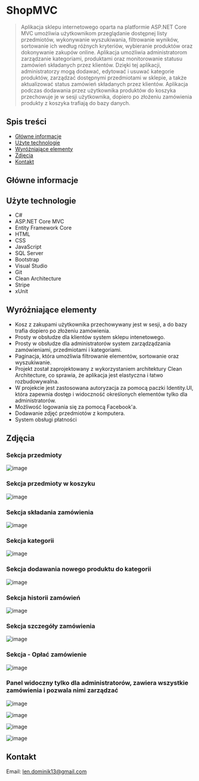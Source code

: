 # ShopMVC
> Aplikacja sklepu internetowego oparta na platformie ASP.NET Core MVC umożliwia użytkownikom przeglądanie dostępnej listy przedmiotów, wykonywanie wyszukiwania, filtrowanie wyników, sortowanie ich według różnych kryteriów, wybieranie produktów oraz dokonywanie zakupów online.
> Aplikacja umożliwia administratorom zarządzanie kategoriami, produktami oraz monitorowanie statusu zamówień składanych przez klientów. Dzięki tej aplikacji, administratorzy mogą dodawać, edytować i usuwać kategorie produktów, zarządzać dostępnymi przedmiotami w sklepie, a także aktualizować status zamówień składanych przez klientów.
> Aplikacja podczas dodawania przez użytkownika produktów do koszyka przechowuje je w sesji użytkownika, dopiero po złożeniu zamówienia produkty z koszyka trafiają do bazy danych.
> 
## Spis treści
* [Główne informacje](#główne-informacje)
* [Użyte technologie](#użyte-technologie)
* [Wyróżniające elementy](#wyróżniające-elementy)
* [Zdjęcia](#zdjęcia)
* [Kontakt](#kontakt)


## Główne informacje


## Użyte technologie
- C#
- ASP.NET Core MVC
- Entity Framework Core
- HTML
- CSS
- JavaScript
- SQL Server
- Bootstrap
- Visual Studio
- Git
- Clean Architecture
- Stripe
- xUnit 

## Wyróżniające elementy
- Kosz z zakupami użytkownika przechowywany jest w sesji, a do bazy trafia dopiero po złożeniu zamówienia.
- Prosty w obsłudze dla klientów system sklepu intenetowego.
- Prosty w obsłudze dla administratorów system zarządządzania zamówieniami, przedmiotami i kategoriami.
- Paginacja, która umożliwia filtrowanie elementów, sortowanie oraz wyszukiwanie.
- Projekt został zaprojektowany z wykorzystaniem architektury Clean Architecture, co sprawia, że aplikacja jest elastyczna i łatwo rozbudowywalna.
- W projekcie jest zastosowana autoryzacja za pomocą paczki Identity.UI, która zapewnia dostęp i widoczność określonych elementów tylko dla administratorów.
- Możliwość logowania się za pomocą Facebook'a.
- Dodawanie zdjęć przedmiotów z komputera.
- System obsługi płatności


## Zdjęcia
### Sekcja przedmioty
![image](https://github.com/lendominik/ShopifySphere/assets/138286618/5005feb8-b6cf-4355-b2d7-f3a763085502)

### Sekcja przedmioty w koszyku
![image](https://github.com/lendominik/ShopifySphere/assets/138286618/645109f0-4b63-4838-a3ca-860b02f02ff7)

### Sekcja składania zamówienia
![image](https://github.com/lendominik/ShopifySphere/assets/138286618/04caacd4-6afa-4e32-8bb0-1d29295c4173)

### Sekcja kategorii
![image](https://github.com/lendominik/ShopifySphere/assets/138286618/01c3cd92-ff22-4e5d-9d81-5d5f7707ce64)

### Sekcja dodawania nowego produktu do kategorii
![image](https://github.com/lendominik/ShopifySphere/assets/138286618/c094a733-504b-4dd9-b3e5-e9bbf228e1bb)

### Sekcja historii zamówień
![image](https://github.com/lendominik/ShopifySphere/assets/138286618/32509139-6a71-4c24-b2ee-8f6a6b02f420)

### Sekcja szczegóły zamówienia
![image](https://github.com/lendominik/ShopifySphere/assets/138286618/899a7559-c65d-4de2-a803-eb5221c2a581)

### Sekcja - Opłać zamówienie
![image](https://github.com/lendominik/ShopifySphere/assets/138286618/8ed962ff-dcfd-4433-aabb-1fd5a5a0e49f)

### Panel widoczny tylko dla administratorów, zawiera wszystkie zamówienia i pozwala nimi zarządzać
![image](https://github.com/lendominik/ShopifySphere/assets/138286618/d6f2cc7c-63d6-4668-a2cb-ce9df87e0e2b)

![image](https://github.com/lendominik/ShopifySphere/assets/138286618/5505f8cc-5782-4088-a0cd-a583b8a2a365)

![image](https://github.com/lendominik/ShopifySphere/assets/138286618/329ee09d-fc29-4f73-8bee-fe8342859b83)

![image](https://github.com/lendominik/ShopifySphere/assets/138286618/67028bd7-669b-4754-bdab-bdb407b26c1a)

## Kontakt
Email: len.dominik13@gmail.com
